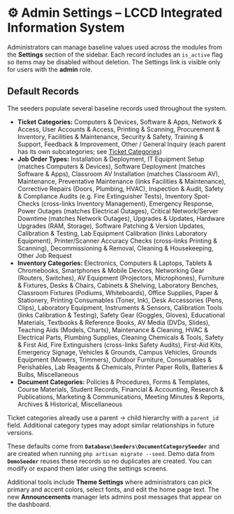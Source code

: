 # ⚙️ Admin Settings – LCCD Integrated Information System

Administrators can manage baseline values used across the modules from the **Settings** section of the sidebar. Each record includes an `is_active` flag so items may be disabled without deletion. The Settings link is visible only for users with the **admin** role.

## Default Records
The seeders populate several baseline records used throughout the system.

- **Ticket Categories:** Computers & Devices, Software & Apps, Network & Access, User Accounts & Access, Printing & Scanning, Procurement & Inventory, Facilities & Maintenance, Security & Safety, Training & Support, Feedback & Improvement, Other / General Inquiry (each parent has its own subcategories; see [Ticket Categories](ticket-categories.md))
- **Job Order Types:** Installation & Deployment, IT Equipment Setup (matches Computers & Devices), Software Deployment (matches Software & Apps), Classroom AV Installation (matches Classroom AV), Maintenance, Preventative Maintenance (links Facilities & Maintenance), Corrective Repairs (Doors, Plumbing, HVAC), Inspection & Audit, Safety & Compliance Audits (e.g. Fire Extinguisher Tests), Inventory Spot-Checks (cross-links Inventory Management), Emergency Response, Power Outages (matches Electrical Outages), Critical Network/Server Downtime (matches Network Outages), Upgrades & Updates, Hardware Upgrades (RAM, Storage), Software Patching & Version Updates, Calibration & Testing, Lab Equipment Calibration (links Laboratory Equipment), Printer/Scanner Accuracy Checks (cross-links Printing & Scanning), Decommissioning & Removal, Cleaning & Housekeeping, Other Job Request
- **Inventory Categories:** Electronics, Computers & Laptops, Tablets & Chromebooks, Smartphones & Mobile Devices, Networking Gear (Routers, Switches), AV Equipment (Projectors, Microphones), Furniture & Fixtures, Desks & Chairs, Cabinets & Shelving, Laboratory Benches, Classroom Fixtures (Podiums, Whiteboards), Office Supplies, Paper & Stationery, Printing Consumables (Toner, Ink), Desk Accessories (Pens, Clips), Laboratory Equipment, Instruments & Sensors, Calibration Tools (links Calibration & Testing), Safety Gear (Goggles, Gloves), Educational Materials, Textbooks & Reference Books, AV Media (DVDs, Slides), Teaching Aids (Models, Charts), Maintenance & Cleaning, HVAC & Electrical Parts, Plumbing Supplies, Cleaning Chemicals & Tools, Safety & First Aid, Fire Extinguishers (cross-links Safety Audits), First-Aid Kits, Emergency Signage, Vehicles & Grounds, Campus Vehicles, Grounds Equipment (Mowers, Trimmers), Outdoor Furniture, Consumables & Perishables, Lab Reagents & Chemicals, Printer Paper Rolls, Batteries & Bulbs, Miscellaneous
- **Document Categories:** Policies & Procedures, Forms & Templates, Course Materials, Student Records, Financial & Accounting, Research & Publications, Marketing & Communications, Meeting Minutes & Reports, Archives & Historical, Miscellaneous

Ticket categories already use a parent → child hierarchy with a `parent_id` field. Additional category types may adopt similar relationships in future versions.

These defaults come from **`Database\Seeders\DocumentCategorySeeder`** and are created when running `php artisan migrate --seed`. Demo data from **`DemoSeeder`** reuses these records so no duplicates are created. You can modify or expand them later using the settings screens.

Additional tools include **Theme Settings** where administrators can pick primary and accent colors, select fonts, and edit the home page text. The new **Announcements** manager lets admins post messages that appear on the dashboard.

